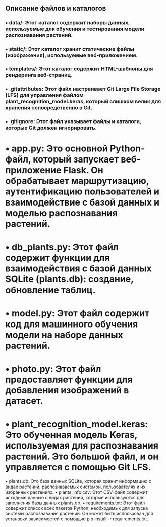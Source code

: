 ## Описание файлов и каталогов

### •  data/: Этот каталог содержит наборы данных, используемые для обучения и тестирования модели распознавания растений.
### •  static/: Этот каталог хранит статические файлы (изображения), используемые веб-приложением.
### •  templates/: Этот каталог содержит HTML-шаблоны для рендеринга веб-страниц.
### •  .gitattributes: Этот файл настраивает Git Large File Storage (LFS) для управления файлом plant_recognition_model.keras, который слишком велик для хранения непосредственно в Git.
### •  .gitignore: Этот файл указывает файлы и каталоги, которые Git должен игнорировать.
# •  app.py: Это основной Python-файл, который запускает веб-приложение Flask. Он обрабатывает маршрутизацию, аутентификацию пользователей и взаимодействие с базой данных и моделью распознавания растений.
# •  db_plants.py: Этот файл содержит функции для взаимодействия с базой данных SQLite (plants.db): создание, обновление таблиц.
# •  model.py: Этот файл содержит код для машинного обучения модели на наборе данных растений.
# •  photo.py: Этот файл предоставляет функции для добавления изображений в датасет.
# •  plant_recognition_model.keras: Это обученная модель Keras, используемая для распознавания растений. Это большой файл, и он управляется с помощью Git LFS.
•  plants.db: Это база данных SQLite, которая хранит информацию о видах растений, распознаваемых системой, пользователях и их избранных растениях.
•  plants_info.csv: Этот CSV-файл содержит исходные данные о видах растений, которые используются для заполнения базы данных plants.db.
•  requirements.txt: Этот файл содержит список всех пакетов Python, необходимых для запуска системы распознавания растений. Он может быть использован для установки зависимостей с помощью pip install -r requirements.txt.
